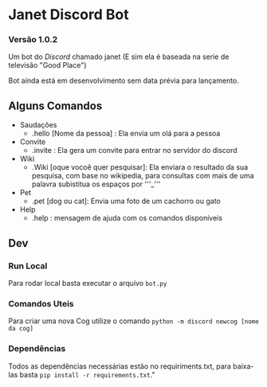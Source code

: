 # Janet Discord Bot
### Versão 1.0.2
Um bot do _Discord_ chamado janet 
(E sim ela é baseada na serie de televisão "Good Place")

Bot ainda está em desenvolvimento sem data prévia para lançamento.


## Alguns Comandos
* Saudações
    * .hello [Nome da pessoa] :  Ela envia um olá para a pessoa    
* Convite
    * .invite : Ela gera um convite para entrar no servidor do discord
* Wiki
    * .Wiki [oque vocoê quer pesquisar]: Ela enviara o resultado da sua pesquisa, com base no wikipedia, 
    para consultas com mais de uma palavra subistitua os espaços por '''_'''
* Pet
    * .pet [dog ou cat]: Envia uma foto de  um cachorro ou gato
* Help
    * .help : mensagem de ajuda com os comandos disponíveis

## Dev 
### Run Local
Para rodar local basta executar o arquivo `bot.py`

### Comandos Uteis
Para criar uma nova Cog utilize o comando `python -m discord newcog [nome da cog]`

### Dependências 
 Todos as dependências necessárias estão no requiriments.txt, 
 para baixa-las basta `pip install -r requirements.txt`."